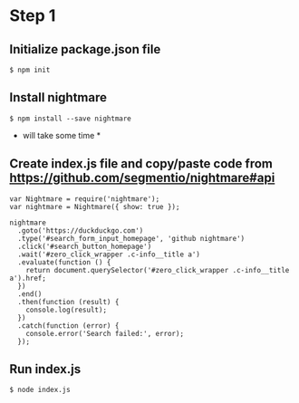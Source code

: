 # Step 1

## Initialize package.json file

```$ npm init```

## Install nightmare

```$ npm install --save nightmare```

* will take some time *

## Create index.js file and copy/paste code from https://github.com/segmentio/nightmare#api

```
var Nightmare = require('nightmare');		
var nightmare = Nightmare({ show: true });

nightmare
  .goto('https://duckduckgo.com')
  .type('#search_form_input_homepage', 'github nightmare')
  .click('#search_button_homepage')
  .wait('#zero_click_wrapper .c-info__title a')
  .evaluate(function () {
    return document.querySelector('#zero_click_wrapper .c-info__title a').href;
  })
  .end()
  .then(function (result) {
    console.log(result);
  })
  .catch(function (error) {
    console.error('Search failed:', error);
  });
 ```

 ## Run index.js

 ```$ node index.js```
